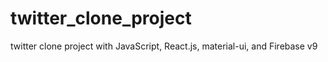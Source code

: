 # twitter_clone_project
twitter clone project with JavaScript, React.js, material-ui, and Firebase v9
